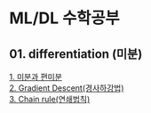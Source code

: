 # ML/DL 수학공부
## 01. differentiation (미분)
[1. 미분과 편미분](https://mud-tablecloth-00c.notion.site/9506e5efa2914de4a756795ca38e2c64)  
[2. Gradient Descent(경사하강법)](https://mud-tablecloth-00c.notion.site/Gradient-Descent-5b9b2b25a3fa493ca77c9ca1e4cffe70)  
[3. Chain rule(연쇄법칙)](https://mud-tablecloth-00c.notion.site/Chain-rule-d440f343d63c4d23a96313a7bc75b701)

